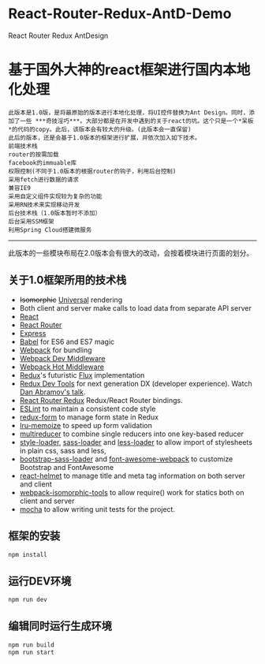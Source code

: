 # React-Router-Redux-AntD-Demo
React Router Redux AntDesign
# 基于国外大神的react框架进行国内本地化处理
```
此版本是1.0版，是将最原始的版本进行本地化处理，将UI控件替换为Ant Design。同时，添加了一些 ***奇技淫巧***。大部分都是在开发中遇到的关于react的坑。这个只是一个*呆板*的代码的copy。此后，该版本会有较大的升级。(此版本会一直保留)
此后的版本，还是会基于1.0版本的框架进行扩展，并依次加入如下技术。
前端技术栈
router的按需加载
facebook的immuable库
权限控制(不同于1.0版本的根据router的钩子，利用后台控制)
采用fetch进行数据的请求
兼容IE9
采用自定义组件实现较为复杂的功能
采用RN技术来实现移动开发
后台技术栈（1.0版本暂时不添加）
后台采用SSM框架
利用Spring Cloud搭建微服务
```
-------------
此版本的一些模块布局在2.0版本会有很大的改动，会按着模块进行页面的划分。
## 关于1.0框架所用的技术栈


* ~~Isomorphic~~ [Universal](https://medium.com/@mjackson/universal-javascript-4761051b7ae9) rendering
* Both client and server make calls to load data from separate API server
* [React](https://github.com/facebook/react)
* [React Router](https://github.com/rackt/react-router)
* [Express](http://expressjs.com)
* [Babel](http://babeljs.io) for ES6 and ES7 magic
* [Webpack](http://webpack.github.io) for bundling
* [Webpack Dev Middleware](http://webpack.github.io/docs/webpack-dev-middleware.html)
* [Webpack Hot Middleware](https://github.com/glenjamin/webpack-hot-middleware)
* [Redux](https://github.com/rackt/redux)'s futuristic [Flux](https://facebook.github.io/react/blog/2014/05/06/flux.html) implementation
* [Redux Dev Tools](https://github.com/gaearon/redux-devtools) for next generation DX (developer experience). Watch [Dan Abramov's talk](https://www.youtube.com/watch?v=xsSnOQynTHs).
* [React Router Redux](https://github.com/reactjs/react-router-redux) Redux/React Router bindings.
* [ESLint](http://eslint.org) to maintain a consistent code style
* [redux-form](https://github.com/erikras/redux-form) to manage form state in Redux
* [lru-memoize](https://github.com/erikras/lru-memoize) to speed up form validation
* [multireducer](https://github.com/erikras/multireducer) to combine single reducers into one key-based reducer
* [style-loader](https://github.com/webpack/style-loader), [sass-loader](https://github.com/jtangelder/sass-loader) and [less-loader](https://github.com/webpack/less-loader) to allow import of stylesheets in plain css, sass and less,
* [bootstrap-sass-loader](https://github.com/shakacode/bootstrap-sass-loader) and [font-awesome-webpack](https://github.com/gowravshekar/font-awesome-webpack) to customize Bootstrap and FontAwesome
* [react-helmet](https://github.com/nfl/react-helmet) to manage title and meta tag information on both server and client
* [webpack-isomorphic-tools](https://github.com/halt-hammerzeit/webpack-isomorphic-tools) to allow require() work for statics both on client and server
* [mocha](https://mochajs.org/) to allow writing unit tests for the project.


## 框架的安装

```bash
npm install
```

## 运行DEV环境

```bash
npm run dev
```
## 编辑同时运行生成环境

```bash
npm run build
npm run start
```


